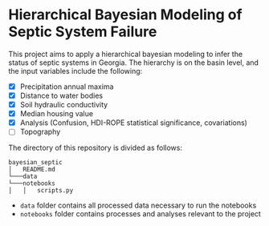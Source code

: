 # Hierarchical Bayesian Modeling of Septic System Failure
This project aims to apply a hierarchical bayesian modeling to infer the status of septic systems in Georgia. The hierarchy is on the basin level, and the input variables include the following:
- [x] Precipitation annual maxima
- [x] Distance to water bodies
- [x] Soil hydraulic conductivity
- [x] Median housing value
- [x] Analysis (Confusion, HDI-ROPE statistical significance, covariations)
- [ ] Topography

The directory of this repository is divided as follows:
```
bayesian_septic
│   README.md    
└───data
└───notebooks
│   │   scripts.py
```
- `data` folder contains all processed data necessary to run the notebooks
- `notebooks` folder contains processes and analyses relevant to the project